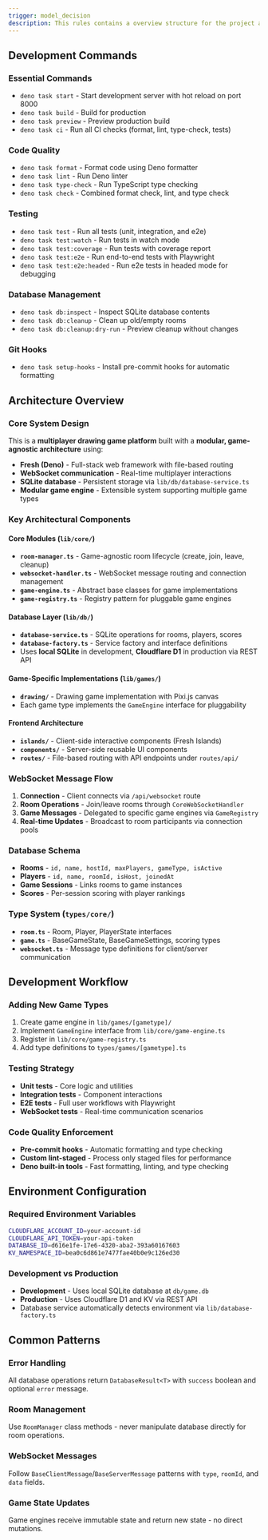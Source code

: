 ```yaml
---
trigger: model_decision
description: This rules contains a overview structure for the project and development command. 
---
```


## Development Commands

### Essential Commands
- `deno task start` - Start development server with hot reload on port 8000
- `deno task build` - Build for production 
- `deno task preview` - Preview production build
- `deno task ci` - Run all CI checks (format, lint, type-check, tests)

### Code Quality
- `deno task format` - Format code using Deno formatter
- `deno task lint` - Run Deno linter
- `deno task type-check` - Run TypeScript type checking
- `deno task check` - Combined format check, lint, and type check

### Testing
- `deno task test` - Run all tests (unit, integration, and e2e)
- `deno task test:watch` - Run tests in watch mode
- `deno task test:coverage` - Run tests with coverage report
- `deno task test:e2e` - Run end-to-end tests with Playwright
- `deno task test:e2e:headed` - Run e2e tests in headed mode for debugging

### Database Management
- `deno task db:inspect` - Inspect SQLite database contents
- `deno task db:cleanup` - Clean up old/empty rooms
- `deno task db:cleanup:dry-run` - Preview cleanup without changes

### Git Hooks
- `deno task setup-hooks` - Install pre-commit hooks for automatic formatting

## Architecture Overview

### Core System Design
This is a **multiplayer drawing game platform** built with a **modular, game-agnostic architecture** using:
- **Fresh (Deno)** - Full-stack web framework with file-based routing
- **WebSocket communication** - Real-time multiplayer interactions
- **SQLite database** - Persistent storage via `lib/db/database-service.ts`
- **Modular game engine** - Extensible system supporting multiple game types

### Key Architectural Components

#### Core Modules (`lib/core/`)
- **`room-manager.ts`** - Game-agnostic room lifecycle (create, join, leave, cleanup)
- **`websocket-handler.ts`** - WebSocket message routing and connection management  
- **`game-engine.ts`** - Abstract base classes for game implementations
- **`game-registry.ts`** - Registry pattern for pluggable game engines

#### Database Layer (`lib/db/`)
- **`database-service.ts`** - SQLite operations for rooms, players, scores
- **`database-factory.ts`** - Service factory and interface definitions
- Uses **local SQLite** in development, **Cloudflare D1** in production via REST API

#### Game-Specific Implementations (`lib/games/`)
- **`drawing/`** - Drawing game implementation with Pixi.js canvas
- Each game type implements the `GameEngine` interface for pluggability

#### Frontend Architecture
- **`islands/`** - Client-side interactive components (Fresh Islands)
- **`components/`** - Server-side reusable UI components  
- **`routes/`** - File-based routing with API endpoints under `routes/api/`

### WebSocket Message Flow
1. **Connection** - Client connects via `/api/websocket` route
2. **Room Operations** - Join/leave rooms through `CoreWebSocketHandler`
3. **Game Messages** - Delegated to specific game engines via `GameRegistry`
4. **Real-time Updates** - Broadcast to room participants via connection pools

### Database Schema
- **Rooms** - `id, name, hostId, maxPlayers, gameType, isActive`
- **Players** - `id, name, roomId, isHost, joinedAt`  
- **Game Sessions** - Links rooms to game instances
- **Scores** - Per-session scoring with player rankings

### Type System (`types/core/`)
- **`room.ts`** - Room, Player, PlayerState interfaces
- **`game.ts`** - BaseGameState, BaseGameSettings, scoring types
- **`websocket.ts`** - Message type definitions for client/server communication

## Development Workflow

### Adding New Game Types
1. Create game engine in `lib/games/[gametype]/`
2. Implement `GameEngine` interface from `lib/core/game-engine.ts`
3. Register in `lib/core/game-registry.ts`
4. Add type definitions to `types/games/[gametype].ts`

### Testing Strategy  
- **Unit tests** - Core logic and utilities
- **Integration tests** - Component interactions  
- **E2E tests** - Full user workflows with Playwright
- **WebSocket tests** - Real-time communication scenarios

### Code Quality Enforcement
- **Pre-commit hooks** - Automatic formatting and type checking
- **Custom lint-staged** - Process only staged files for performance
- **Deno built-in tools** - Fast formatting, linting, and type checking

## Environment Configuration

### Required Environment Variables
```bash
CLOUDFLARE_ACCOUNT_ID=your-account-id
CLOUDFLARE_API_TOKEN=your-api-token  
DATABASE_ID=d616e1fe-17e6-4320-aba2-393a60167603
KV_NAMESPACE_ID=bea0c6d861e7477fae40b0e9c126ed30
```

### Development vs Production
- **Development** - Uses local SQLite database at `db/game.db`
- **Production** - Uses Cloudflare D1 and KV via REST API
- Database service automatically detects environment via `lib/database-factory.ts`

## Common Patterns

### Error Handling
All database operations return `DatabaseResult<T>` with `success` boolean and optional `error` message.

### Room Management  
Use `RoomManager` class methods - never manipulate database directly for room operations.

### WebSocket Messages
Follow `BaseClientMessage`/`BaseServerMessage` patterns with `type`, `roomId`, and `data` fields.

### Game State Updates
Game engines receive immutable state and return new state - no direct mutations.